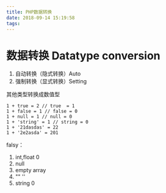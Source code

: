 ```yaml
---
title: PHP数据转换
date: 2018-09-14 15:19:58
tags:
---
```


# 数据转换 Datatype conversion

1. 自动转换（隐式转换）Auto
2. 强制转换（显式转换）Setting
  
其他类型转换成数值型
```
1 + true = 2 // true  = 1
1 + false = 1 // false = 0
1 + null = 1 // null = 0
1 + 'string' = 1 // string = 0
1 + '21dasdas' = 22
1 + '2e2asda' = 201
```

falsy：
1. int,float 0
2. null
3. empty array
4. "" ''
5. string 0
